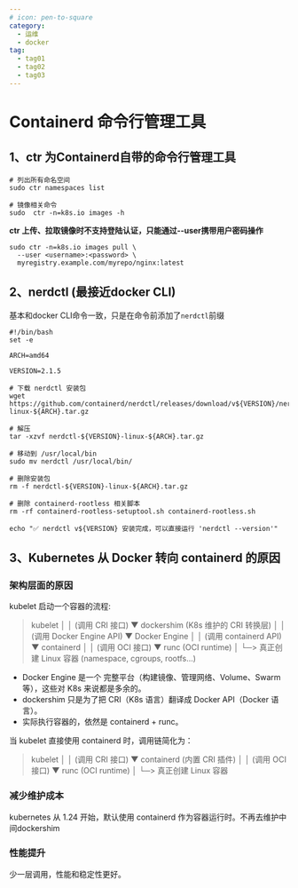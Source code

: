 ```yaml
---
# icon: pen-to-square
category:
  - 运维
  - docker
tag:
  - tag01
  - tag02
  - tag03
---
```


# Containerd 命令行管理工具


## 1、ctr 为Containerd自带的命令行管理工具
```shell
# 列出所有命名空间
sudo ctr namespaces list

```

```shell
# 镜像相关命令
sudo  ctr -n=k8s.io images -h

```

**ctr 上传、拉取镜像时不支持登陆认证，只能通过--user携带用户密码操作**
```shell
sudo ctr -n=k8s.io images pull \
  --user <username>:<password> \
  myregistry.example.com/myrepo/nginx:latest
```

## 2、nerdctl (最接近docker CLI)
基本和docker CLI命令一致，只是在命令前添加了`nerdctl`前缀

```shell
#!/bin/bash
set -e

ARCH=amd64

VERSION=2.1.5

# 下载 nerdctl 安装包
wget https://github.com/containerd/nerdctl/releases/download/v${VERSION}/nerdctl-${VERSION}-linux-${ARCH}.tar.gz

# 解压
tar -xzvf nerdctl-${VERSION}-linux-${ARCH}.tar.gz

# 移动到 /usr/local/bin
sudo mv nerdctl /usr/local/bin/

# 删除安装包
rm -f nerdctl-${VERSION}-linux-${ARCH}.tar.gz

# 删除 containerd-rootless 相关脚本
rm -rf containerd-rootless-setuptool.sh containerd-rootless.sh

echo "✅ nerdctl v${VERSION} 安装完成，可以直接运行 'nerdctl --version'"

```

## 3、Kubernetes 从 Docker 转向 containerd 的原因
###  架构层面的原因

kubelet 启动一个容器的流程:

> kubelet
  │
  │ (调用 CRI 接口)
  ▼
dockershim (K8s 维护的 CRI 转换层)
  │
  │ (调用 Docker Engine API)
  ▼
Docker Engine
  │
  │ (调用 containerd API)
  ▼
containerd
  │
  │ (调用 OCI 接口)
  ▼
runc (OCI runtime)
  │
  └─> 真正创建 Linux 容器 (namespace, cgroups, rootfs...)


- Docker Engine 是一个 完整平台（构建镜像、管理网络、Volume、Swarm 等），这些对 K8s 来说都是多余的。
- dockershim 只是为了把 CRI（K8s 语言）翻译成 Docker API（Docker 语言）。
- 实际执行容器的，依然是 containerd + runc。

当 kubelet 直接使用 containerd 时，调用链简化为：
> kubelet
  │
  │ (调用 CRI 接口)
  ▼
containerd (内置 CRI 插件)
  │
  │ (调用 OCI 接口)
  ▼
runc (OCI runtime)
  │
  └─> 真正创建 Linux 容器


### 减少维护成本
kubernetes 从 1.24 开始，默认使用 containerd 作为容器运行时。不再去维护中间dockershim

### 性能提升
少一层调用，性能和稳定性更好。